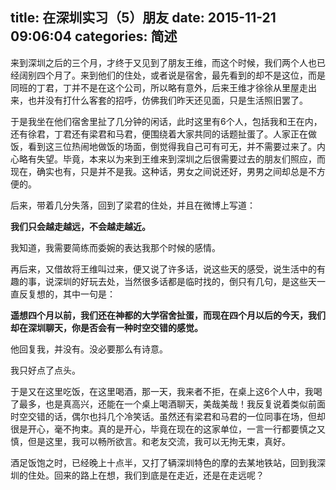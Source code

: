 title: 在深圳实习（5）朋友
date: 2015-11-21 09:06:04
categories: 简述
  --- 


来到深圳之后的三个月，才终于又见到了朋友王维，而这个时候，我们两个人也已经阔别四个月了。来到他们的住处，或者说是宿舍，最先看到的却不是这位，而是同班的丁君，丁并不是在这个公司，所以略有意外，后来王维才徐徐从里屋走出来，也并没有打什么客套的招呼，仿佛我们昨天还见面，只是生活照旧罢了。

于是我坐在他们宿舍里扯了几分钟的闲话，此时这里有6个人，包括我和王在内，还有徐君，丁君还有梁君和马君，便围绕着大家共同的话题扯蛋了。人家正在做饭，看到这三位热闹地做饭的场面，倒觉得我自己可有可无，并不需要过来了。内心略有失望。毕竟，本来以为来到王维来到深圳之后很需要过去的朋友们照应，而现在，确实也有，只是并不是我。这种话，男女之间说还好，男男之间却总是不方便的。

后来，带着几分失落，回到了梁君的住处，并且在微博上写道：

**我们只会越走越远，不会越走越近。**

我知道，我需要简练而委婉的表达我那个时候的感情。

再后来，又借故将王维叫过来，便又说了许多话，说这些天的感受，说生活中的有趣的事，说深圳的好玩去处，当然很多话都是临时找的，倒只有几句，是这些天一直反复想的，其中一句是：

**遥想四个月以前，我们还在神都的大学宿舍扯蛋，而现在四个月以后的今天，我们却在深圳聊天，你是否会有一种时空交错的感觉。**

他回复我，并没有。没必要那么有诗意。

我只好点了点头。

于是又在这里吃饭，在这里喝酒，那一天，我来者不拒，在桌上这6个人中，我喝了最多，也是真高兴，还能在一个桌上喝酒聊天，美哉美哉！我反复说着类似前面时空交错的话，偶尔也抖几个冷笑话。虽然还有梁君和马君的一位同事在场，但却很是开心，毫不拘束。真的是开心，毕竟在现在的这家单位，一言一行都要慎之又慎，但是这里，我可以畅所欲言。和老友交流，我可以无拘无束，真好。

酒足饭饱之时，已经晚上十点半，又打了辆深圳特色的摩的去某地铁站，回到我深圳的住处。回来的路上在想，我们到底是在走近，还是在走远呢？